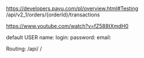 https://developers.payu.com/pl/overview.html#Testing
/api/v2_1/orders/{orderId}/transactions 

https://www.youtube.com/watch?v=fZ588tXmdH0


default USER 
name:
login:
password:
email:


Routing:
/api/
/